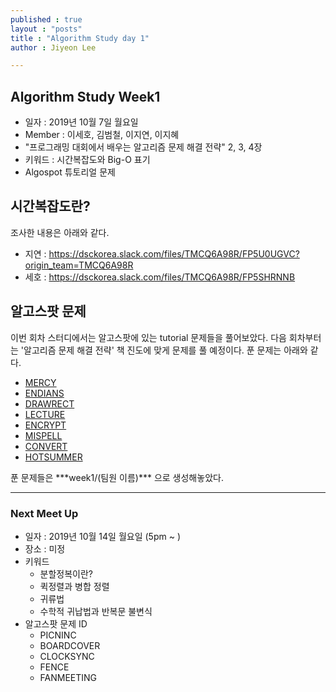 ```yaml
---
published : true
layout : "posts"
title : "Algorithm Study day 1"
author : Jiyeon Lee

---
```



## Algorithm Study Week1
- 일자 : 2019년 10월 7일 월요일
- Member : 이세호, 김범철, 이지연, 이지혜
- "프로그래밍 대회에서 배우는 알고리즘 문제 해결 전략" 2, 3, 4장
- 키워드 : 시간복잡도와 Big-O 표기
- Algospot 튜토리얼 문제


## 시간복잡도란?
조사한 내용은 아래와 같다.
- 지연 : <https://dsckorea.slack.com/files/TMCQ6A98R/FP5U0UGVC?origin_team=TMCQ6A98R>
- 세호 : <https://dsckorea.slack.com/files/TMCQ6A98R/FP5SHRNNB>


## 알고스팟 문제
이번 회차 스터디에서는 알고스팟에 있는 tutorial 문제들을 풀어보았다. 다음 회차부터는 '알고리즘 문제 해결 전략' 책 진도에 맞게 문제를 풀 예정이다. 푼 문제는 아래와 같다.
- [MERCY](https://algospot.com/judge/problem/read/MERCY)
- [ENDIANS](https://algospot.com/judge/problem/read/ENDIANS)
- [DRAWRECT](https://algospot.com/judge/problem/read/DRAWRECT)
- [LECTURE](https://algospot.com/judge/problem/read/LECTURE)
- [ENCRYPT](https://algospot.com/judge/problem/read/ENCRYPT)
- [MISPELL](https://algospot.com/judge/problem/read/MISPELL)
- [CONVERT](https://algospot.com/judge/problem/read/CONVERT)
- [HOTSUMMER](https://algospot.com/judge/problem/read/HOTSUMMER)

푼 문제들은 \*\*\*week1/(팀원 이름)\*\*\* 으로 생성해놓았다.

---

### Next Meet Up
- 일자 : 2019년 10월 14일 월요일 (5pm ~ )
- 장소 : 미정
- 키워드
    - 분할정복이란?
    - 퀵정렬과 병합 정렬
    - 귀류법
    - 수학적 귀납법과 반복문 불변식
- 알고스팟 문제 ID
    - PICNINC
    - BOARDCOVER
    - CLOCKSYNC
    - FENCE
    - FANMEETING